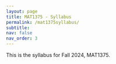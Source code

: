 ```yaml
---
layout: page
title: MAT1375 - Syllabus
permalink: /mat1375syllabus/
subtitle:
nav: false
nav_order: 3
---
```


This is the syllabus for Fall 2024, MAT1375.